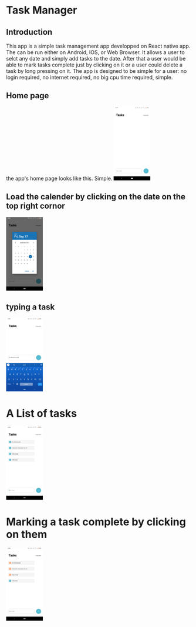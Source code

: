 # Task Manager

## Introduction
This app is a simple task management app developped on React native app. The can be run either on Android, IOS, or Web Browser. 
It allows a user to selct any date and simply add tasks to the date. After that a user would be able to mark tasks complete just by clicking on it 
or a user could delete a task by long pressing on it. The app is designed to be simple for a user: no login required, no internet required, no big cpu time required, simple.

## Home page
the app's home page looks like this. Simple.
<img src='task_SS/home.png' width= "100"/>

## Load the calender by clicking on the date on the top right cornor


<img src='task_SS/calender.png' width= "100"/>

## typing a task

<img src='task_SS/type_task.png' width= "100"/>

# A List of tasks


<img src='task_SS/tasks.png' width= "100"/>

# Marking a task complete by clicking on them

<img src='task_SS/complete_task.png' width= "100"/>
